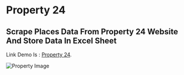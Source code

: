 # Property 24 

## Scrape Places Data From Property 24 Website And Store Data In Excel Sheet

Link Demo Is : [Property 24](https://www.youtube.com/watch?v=2WeEoxJiQI8).

![Property Image](https://i9.ytimg.com/vi/2WeEoxJiQI8/mq1.jpg?sqp=CIzdtZcG&rs=AOn4CLA_8lAoEZ0-L4Nu_qG8yJ2IRiophg)
